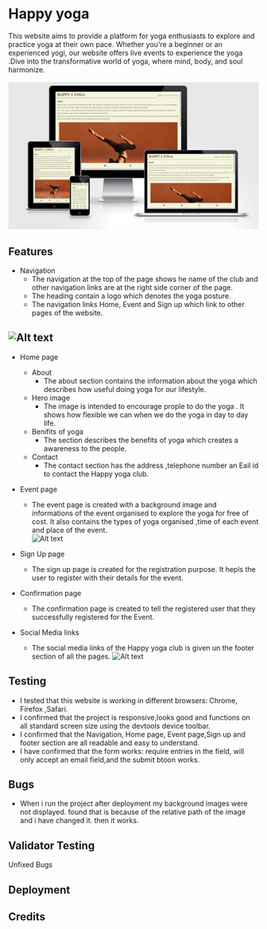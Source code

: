 # Happy yoga
This website aims to provide a platform for yoga enthusiasts to explore and practice yoga at their own pace. Whether you're a beginner or an experienced yogi, our website offers live events to experience the yoga .Dive into the transformative world of yoga, where mind, body, and soul harmonize. 


![Alt text](assets\images\responsive.jpg)

## Features

- Navigation
    - The navigation at the top of the page shows he name of the club and other navigation links are at the right side corner of the page.
    - The heading contain a logo which denotes the yoga posture.
    - The navigation links Home, Event and Sign up which link to other pages of the website.
    
![Alt text](navigation.png)
---
- Home page

    - About
        - The about section contains the information about the yoga which describes how useful doing yoga for our lifestyle.
    - Hero image
        - The image is intended to encourage prople to do the yoga . It shows how flexible we can when we do the yoga in day to day life.
    -   Benifits of yoga
        -  The section describes the benefits of yoga which creates a awareness to the people.
    - Contact
        - The contact section has the address ,telephone number an Eail id to contact the Happy yoga club.

- Event page
    - The event page is created with a background image and informations of the event organised to explore the yoga for free of cost. It also contains the types of yoga organised ,time of each event and place of the event.  
![Alt text](<event page.png>)


- Sign Up page
    - The sign up page is created for the registration purpose. It hepls the user to register with their details for the event.

- Confirmation page
    - The confirmation page is created to tell the registered user that they successfully registered for the Event.


- Social Media links
    - The social media links of the Happy yoga club is given un the footer section of all the pages. 
    ![Alt text](footer.png)



## Testing
- I tested that this website is working in different browsers: Chrome, Firefox ,Safari.
- I confirmed that the project is responsive,looks good and functions on all standard screen size using the devtools device toolbar.
- I confirmed that the Navigation, Home page, Event page,Sign up and footer section are all readable and easy to understand.
-  I have confirmed that the form works: require entries in the field, will only accept an email field,and the submit btoon works.



## Bugs
- When i run the project after deployment my background images were not displayed.  found that is because of the relative path of the image and i have changed it. then it works.




## Validator Testing


Unfixed Bugs


## Deployment


## Credits

